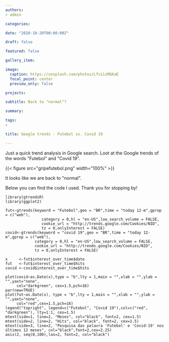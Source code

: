 ```yaml
---
authors:
- admin

categories: 

date: "2020-10-20T00:00:00Z"

draft: false

featured: false

gallery_item:

image:
  caption: https://unsplash.com/photos/LfviizMGKaE
  focal_point: center
  preview_only: false

projects:

subtitle: Back to "normal"?

summary: 

tags:
- 

title: Google trends - Futebol vs. Covid 19

---
```


Just a quick trend analysis in Google search. Loot at the Google trends of the words "Futebol" and "Covid 19".

{{< figure src="gripefutebol.png" width="100%" >}}

It looks like we are back to "normal".

Below you can find the code I used. Thank you for stopping by!


    library(gtrendsR)
    library(ggplot2)
    
    fut<-gtrends(keyword = "Futebol",geo = "BR",time = "today 12-m",gprop = c("web"),
                    category = 0,hl = "en-US",low_search_volume = FALSE,
                    cookie_url = "http://trends.google.com/Cookies/NID",
                    tz = 0,onlyInterest = FALSE)
    covid<-gtrends(keyword = "covid 19",geo = "BR",time = "today 12-m",gprop = c("web"),
                 category = 0,hl = "en-US",low_search_volume = FALSE,
                 cookie_url = "http://trends.google.com/Cookies/NID",
                 tz = 0,onlyInterest = FALSE)
    
    x     <-fut$interest_over_time$date 
    fut   <-fut$interest_over_time$hits
    covid <-covid$interest_over_time$hits
    
    plot(covid~as.Date(x),type = "b",lty = 1,main = "",xlab = "",ylab = "",yaxt="none",
         col="darkgreen", cex=1.5,pch=16)
    par(new=TRUE)
    plot(fut~as.Date(x), type = "b",lty = 1,main = "",xlab = "",ylab = "",yaxt="none",
         col="red",cex=1.5,pch=16)
    legend("topright", legend=c("Futebol", "Covid 19"),col=c("red", "darkgreen"), lty=1:1, cex=1.5)
    mtext(side=1, line=2, "Meses", col="black", font=2, cex=1.5)
    mtext(side=2, line=2, "Hits", col="black", font=2, cex=1.5)
    mtext(side=3, line=2, "Pesquisa das palavra 'Futebol' e 'Covid-19' nos últimos 12 meses", col="black",font=2,cex=2.25)
    axis(2, seq(0,100),las=2, font=2, col="black")



